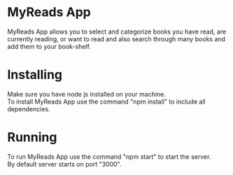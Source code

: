 # MyReads App

MyReads App allows you to select and categorize books you have read, are currently reading, or want to read and also search through many books and add them to your book-shelf.

# Installing

Make sure you have node js installed on your machine.<br />
To install MyReads App use the command "npm install" to include all dependencies.

# Running

To run MyReads App use the command "npm start" to start the server.<br />
By default server starts on port "3000".

